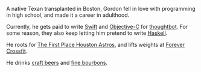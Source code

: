 A native Texan transplanted in Boston, Gordon fell in love with programming in
high school, and made it a career in adulthood.

Currently, he gets paid to write [Swift] and [Objective-C] for [thoughtbot].
For some reason, they also keep letting him pretend to write [Haskell].

[thoughtbot]: https://thoughtbot.com/
[Swift]: https://developer.apple.com/swift/
[Objective-C]: https://developer.apple.com/library/mac/documentation/Cocoa/Conceptual/ProgrammingWithObjectiveC/Introduction/Introduction.html
[Haskell]: https://www.haskell.org/

He roots for [The First Place Houston Astros][astros], and lifts weights at [Forever
Crossfit][fcf].

[astros]: http://houston.astros.mlb.com/index.jsp
[fcf]: http://stayforevercrossfit.com/

He drinks [craft beers] and [fine bourbons].

[fine bourbons]: http://www.garrisonbros.com/
[craft beers]: http://prettybeer.com/wp/
